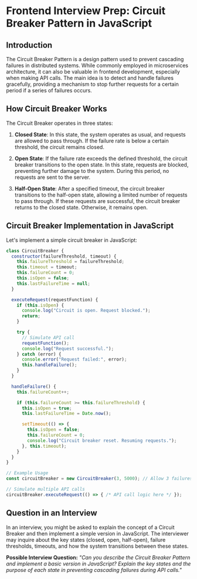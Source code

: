 # Frontend Interview Prep: Circuit Breaker Pattern in JavaScript

## Introduction

The Circuit Breaker Pattern is a design pattern used to prevent cascading failures in distributed systems. While commonly employed in microservices architecture, it can also be valuable in frontend development, especially when making API calls. The main idea is to detect and handle failures gracefully, providing a mechanism to stop further requests for a certain period if a series of failures occurs.

## How Circuit Breaker Works

The Circuit Breaker operates in three states:

1. **Closed State**: In this state, the system operates as usual, and requests are allowed to pass through. If the failure rate is below a certain threshold, the circuit remains closed.

2. **Open State**: If the failure rate exceeds the defined threshold, the circuit breaker transitions to the open state. In this state, requests are blocked, preventing further damage to the system. During this period, no requests are sent to the server.

3. **Half-Open State**: After a specified timeout, the circuit breaker transitions to the half-open state, allowing a limited number of requests to pass through. If these requests are successful, the circuit breaker returns to the closed state. Otherwise, it remains open.

## Circuit Breaker Implementation in JavaScript

Let's implement a simple circuit breaker in JavaScript:

```javascript
class CircuitBreaker {
  constructor(failureThreshold, timeout) {
    this.failureThreshold = failureThreshold;
    this.timeout = timeout;
    this.failureCount = 0;
    this.isOpen = false;
    this.lastFailureTime = null;
  }

  executeRequest(requestFunction) {
    if (this.isOpen) {
      console.log("Circuit is open. Request blocked.");
      return;
    }

    try {
      // Simulate API call
      requestFunction();
      console.log("Request successful.");
    } catch (error) {
      console.error("Request failed:", error);
      this.handleFailure();
    }
  }

  handleFailure() {
    this.failureCount++;

    if (this.failureCount >= this.failureThreshold) {
      this.isOpen = true;
      this.lastFailureTime = Date.now();

      setTimeout(() => {
        this.isOpen = false;
        this.failureCount = 0;
        console.log("Circuit breaker reset. Resuming requests.");
      }, this.timeout);
    }
  }
}

// Example Usage
const circuitBreaker = new CircuitBreaker(3, 5000); // Allow 3 failures in 5 seconds

// Simulate multiple API calls
circuitBreaker.executeRequest(() => { /* API call logic here */ });
```

## Question in an Interview

In an interview, you might be asked to explain the concept of a Circuit Breaker and then implement a simple version in JavaScript. The interviewer may inquire about the key states (closed, open, half-open), failure thresholds, timeouts, and how the system transitions between these states.

**Possible Interview Question:**
*"Can you describe the Circuit Breaker Pattern and implement a basic version in JavaScript? Explain the key states and the purpose of each state in preventing cascading failures during API calls."*